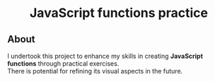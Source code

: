 <div align="center">  
 
# JavaScript functions practice  

</div>

## About 

I undertook this project to enhance my skills in creating **JavaScript functions** through practical exercises.  
There is potential for refining its visual aspects in the future.
